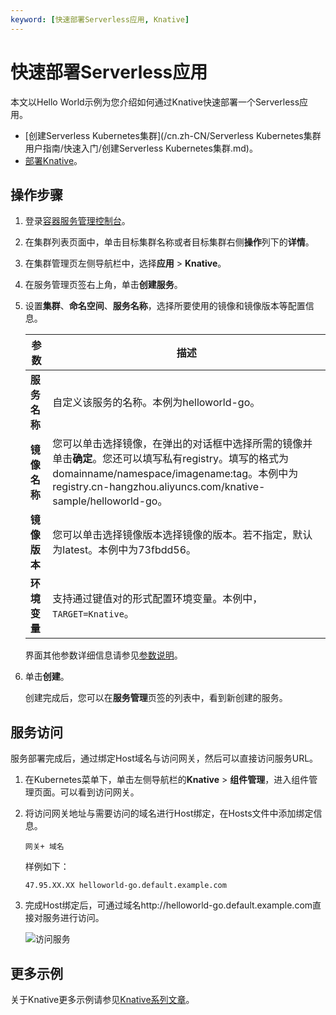 ```yaml
---
keyword: [快速部署Serverless应用, Knative]
---
```


# 快速部署Serverless应用

本文以Hello World示例为您介绍如何通过Knative快速部署一个Serverless应用。

-   [创建Serverless Kubernetes集群](/cn.zh-CN/Serverless Kubernetes集群用户指南/快速入门/创建Serverless Kubernetes集群.md)。
-   [部署Knative](/cn.zh-CN/Kubernetes集群用户指南/Knative管理/Knative组件管理/一键部署Knative.md)。

## 操作步骤

1.  登录[容器服务管理控制台](https://cs.console.aliyun.com)。

2.  在集群列表页面中，单击目标集群名称或者目标集群右侧**操作**列下的**详情**。

3.  在集群管理页左侧导航栏中，选择**应用** \> **Knative**。

4.  在服务管理页签右上角，单击**创建服务**。

5.  设置**集群**、**命名空间**、**服务名称**，选择所要使用的镜像和镜像版本等配置信息。

    |参数|描述|
    |--|--|
    |**服务名称**|自定义该服务的名称。本例为helloworld-go。|
    |**镜像名称**|您可以单击选择镜像，在弹出的对话框中选择所需的镜像并单击**确定**。您还可以填写私有registry。填写的格式为domainname/namespace/imagename:tag。本例中为registry.cn-hangzhou.aliyuncs.com/knative-sample/helloworld-go。|
    |**镜像版本**|您可以单击选择镜像版本选择镜像的版本。若不指定，默认为latest。本例中为73fbdd56。|
    |**环境变量**|支持通过键值对的形式配置环境变量。本例中，`TARGET=Knative`。|

    界面其他参数详细信息请参见[参数说明](/cn.zh-CN/Kubernetes集群用户指南/Knative管理/Knative服务管理/创建服务.md)。

6.  单击**创建**。

    创建完成后，您可以在**服务管理**页签的列表中，看到新创建的服务。


## 服务访问

服务部署完成后，通过绑定Host域名与访问网关，然后可以直接访问服务URL。

1.  在Kubernetes菜单下，单击左侧导航栏的**Knative** \> **组件管理**，进入组件管理页面。可以看到访问网关。

2.  将访问网关地址与需要访问的域名进行Host绑定，在Hosts文件中添加绑定信息。

    ```
    网关+ 域名
    ```

    样例如下：

    ```
    47.95.XX.XX helloworld-go.default.example.com
    ```

3.  完成Host绑定后，可通过域名http://helloworld-go.default.example.com直接对服务进行访问。

    ![访问服务](https://static-aliyun-doc.oss-accelerate.aliyuncs.com/assets/img/zh-CN/0995659951/p52568.png)


## 更多示例

关于Knative更多示例请参见[Knative系列文章](https://yq.aliyun.com/articles/719274)。

